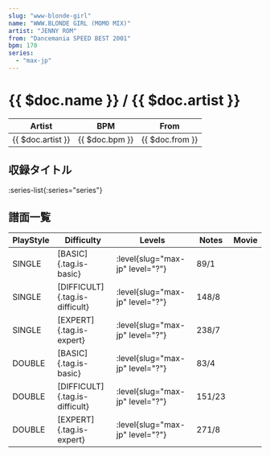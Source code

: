 ```yaml
---
slug: "www-blonde-girl"
name: "WWW.BLONDE GIRL (MOMO MIX)"
artist: "JENNY ROM"
from: "Dancemania SPEED BEST 2001"
bpm: 170
series:
  - "max-jp"
---
```


# {{ $doc.name }} / {{ $doc.artist }}

|Artist|BPM|From|
|------|---|----|
|{{ $doc.artist }}|{{ $doc.bpm }}|{{ $doc.from }}|

## 収録タイトル

:series-list{:series="series"}

## 譜面一覧

|PlayStyle|Difficulty|Levels|Notes|Movie|
|---------|----------|------|-----|-----|
|SINGLE|[BASIC]{.tag.is-basic}|:level{slug="max-jp" level="?"}|89/1||
|SINGLE|[DIFFICULT]{.tag.is-difficult}|:level{slug="max-jp" level="?"}|148/8||
|SINGLE|[EXPERT]{.tag.is-expert}|:level{slug="max-jp" level="?"}|238/7||
|DOUBLE|[BASIC]{.tag.is-basic}|:level{slug="max-jp" level="?"}|83/4||
|DOUBLE|[DIFFICULT]{.tag.is-difficult}|:level{slug="max-jp" level="?"}|151/23||
|DOUBLE|[EXPERT]{.tag.is-expert}|:level{slug="max-jp" level="?"}|271/8||
